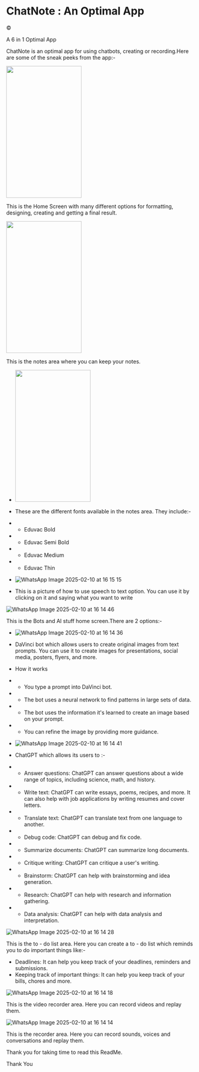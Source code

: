 # ChatNote : An Optimal App

©️

A 6 in 1 Optimal App

ChatNote is an optimal app for using chatbots, creating or recording.Here are some of the sneak peeks from the app:-

<img src = "https://github.com/user-attachments/assets/acaa934d-14c5-4f2e-85e2-a2925b0cce52" height = "350px" width = "200px">

This is the Home Screen with many different options for formatting, designing, creating and getting a final result.

<img src = "https://github.com/user-attachments/assets/d92b2765-a916-4341-a7fd-97857ae0a40f" height = "350px" width = "200px">

This is the notes area where you can keep your notes.

- <img src = "WhatsApp Image 2025-02-10 at 16 15 11](https://github.com/user-attachments/assets/3fb47be5-03d8-436a-bea6-fb221050f017" height = "350px" width = "200px">


- These are the different fonts available in the notes area. They include:-

- - Eduvac Bold
- - Eduvac Semi Bold
- - Eduvac Medium
- - Eduvac Thin

- ![WhatsApp Image 2025-02-10 at 16 15 15](https://github.com/user-attachments/assets/0ae4a95e-f8aa-4347-9bbb-7fb994b43606)

- This is a picture of how to use speech to text option. You can use it by clicking on it and saying what you want to write

![WhatsApp Image 2025-02-10 at 16 14 46](https://github.com/user-attachments/assets/0215b2bf-2a25-429d-9d03-20cafee01ddb)

This is the Bots and AI stuff home screen.There are 2 options:-

- ![WhatsApp Image 2025-02-10 at 16 14 36](https://github.com/user-attachments/assets/16908a1e-9f16-4f3b-832f-cc2fbfdd9e50)

- DaVinci bot which allows users to create original images from text prompts. You can use it to create images for presentations, social media, posters, flyers, and more.
   
- How it works
  
- - You type a prompt into DaVinci bot. 
- - The bot uses a neural network to find patterns in large sets of data. 
- - The bot uses the information it's learned to create an image based on your prompt. 
- - You can refine the image by providing more guidance. 

- ![WhatsApp Image 2025-02-10 at 16 14 41](https://github.com/user-attachments/assets/44136284-572d-4645-8c9b-621bd1a07295)

- ChatGPT which allows its users to :-

- - Answer questions: ChatGPT can answer questions about a wide range of topics, including science, math, and history. 
- - Write text: ChatGPT can write essays, poems, recipes, and more. It can also help with job applications by writing resumes and cover letters. 
- - Translate text: ChatGPT can translate text from one language to another. 
- - Debug code: ChatGPT can debug and fix code. 
- - Summarize documents: ChatGPT can summarize long documents. 
- - Critique writing: ChatGPT can critique a user's writing. 
- - Brainstorm: ChatGPT can help with brainstorming and idea generation. 
- - Research: ChatGPT can help with research and information gathering. 
- - Data analysis: ChatGPT can help with data analysis and interpretation. 

![WhatsApp Image 2025-02-10 at 16 14 28](https://github.com/user-attachments/assets/91f73dac-4f77-4684-9444-8763bbb0db98)

  This is the to - do list area. Here you can create a to - do list which reminds you to do important things like:-

- Deadlines: It can help you keep track of your deadlines, reminders and submissions.
- Keeping track of important things: It can help you keep track of your bills, chores and more.

![WhatsApp Image 2025-02-10 at 16 14 18](https://github.com/user-attachments/assets/37894644-096b-49a5-bc39-a3059aff748d)

This is the video recorder area. Here you can record videos and replay them.

![WhatsApp Image 2025-02-10 at 16 14 14](https://github.com/user-attachments/assets/276cbb77-ab5d-456d-abe9-e0d0090860d4)

This is the recorder area. Here you can record sounds, voices and conversations and replay them.

Thank you for taking time to read this ReadMe.

Thank You

